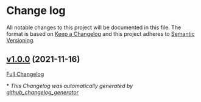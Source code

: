 # Change log

All notable changes to this project will be documented in this file. The format is based on [Keep a Changelog](http://keepachangelog.com/en/1.0.0/) and this project adheres to [Semantic Versioning](http://semver.org).

## [v1.0.0](https://github.com/puppetlabs/puppetlabs-bash_task_helper/tree/v1.0.0) (2021-11-16)

[Full Changelog](https://github.com/puppetlabs/puppetlabs-bash_task_helper/compare/8c647de426ab60f56f27cfb40d52520b2bb3959a...v1.0.0)



\* *This Changelog was automatically generated by [github_changelog_generator](https://github.com/github-changelog-generator/github-changelog-generator)*
